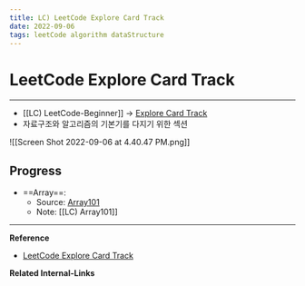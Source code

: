 ```yaml
---
title: LC) LeetCode Explore Card Track
date: 2022-09-06
tags: leetCode algorithm dataStructure
---
```


# LeetCode Explore Card Track

---

- [[LC) LeetCode-Beginner]] $\rightarrow$ [Explore Card Track](https://leetcode.com/explore/featured/card/the-leetcode-beginners-guide/679/sql-syntax/4358/)
- 자료구조와 알고리즘의 기본기를 다지기 위한 섹션

![[Screen Shot 2022-09-06 at 4.40.47 PM.png]]

## Progress
- ==Array==: 
	- Source: [Array101](https://leetcode.com/explore/learn/card/fun-with-arrays/) 
	- Note: [[LC) Array101]]

---
**Reference**
- [LeetCode Explore Card Track](https://leetcode.com/explore/featured/card/the-leetcode-beginners-guide/679/sql-syntax/4358/)

**Related Internal-Links**